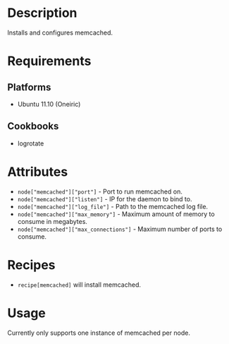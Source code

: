 # Description #

Installs and configures memcached.

# Requirements #

## Platforms ##

* Ubuntu 11.10 (Oneiric)

## Cookbooks ##

* logrotate

# Attributes #

* `node["memcached"]["port"]` - Port to run memcached on.
* `node["memcached"]["listen"]` - IP for the daemon to bind to.
* `node["memcached"]["log_file"]` - Path to the memcached log file.
* `node["memcached"]["max_memory"]` - Maximum amount of memory to consume in
  megabytes.
* `node["memcached"]["max_connections"]` - Maximum number of ports to consume.

# Recipes #

* `recipe[memcached]` will install memcached.

# Usage #

Currently only supports one instance of memcached per node.
